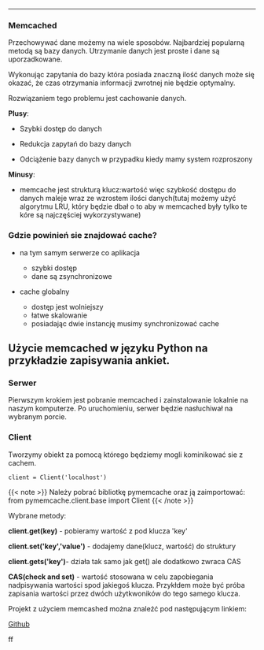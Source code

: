 

---
### Memcached
Przechowywać dane możemy na wiele sposobów. Najbardziej popularną metodą są bazy danych. Utrzymanie danych jest proste i dane są uporzadkowane.

Wykonując zapytania do bazy która posiada znaczną ilość danych może się okazać, że czas otrzymania informacji zwrotnej nie będzie optymalny.

Rozwiązaniem tego problemu jest cachowanie danych.

**Plusy**:

- Szybki dostęp do danych

- Redukcja zapytań do bazy danych

- Odciążenie bazy danych w przypadku kiedy mamy system rozproszony

 

**Minusy**:

- memcache jest strukturą klucz:wartość więc szybkość dostępu do danych maleje wraz ze wzrostem ilości danych(tutaj możemy użyć algorytmu LRU, który będzie dbał o to aby w memcached były tylko te kóre są najczęściej wykorzystywane)

 

### Gdzie powinień sie znajdować cache?

* na tym samym serwerze co aplikacja 
  * szybki dostęp
  * dane są zsynchronizowe

* cache globalny 
  * dostęp jest wolniejszy
  * łatwe skalowanie
  * posiadając dwie instancję musimy synchronizować cache

 

## Użycie memcached w języku Python na przykładzie zapisywania ankiet.

 

### Serwer

Pierwszym krokiem jest pobranie memcached i zainstalowanie lokalnie na naszym komputerze. Po uruchomieniu, serwer będzie nasłuchiwał na wybranym porcie.

 

### Client


Tworzymy obiekt za pomocą którego będziemy mogli kominikować sie z cachem.
```
client = Client('localhost')
```
{{< note >}}
Należy pobrać bibliotkę pymemcache oraz ją zaimportować: from pymemcache.client.base import Client 
{{< /note >}}

 

Wybrane metody:

**client.get(key)** - pobieramy wartość z pod klucza 'key'

**client.set('key','value')** - dodajemy dane(klucz, wartość) do struktury 

**client.gets('key')**-  działa tak samo jak get() ale dodatkowo zwraca CAS

**CAS(check and set)** -  wartość stosowana w celu zapobiegania nadpisywania wartości spod jakiegoś klucza. Przykłdem może być próba zapisania wartości przez dwóch użytkwoników do tego samego klucza.

Projekt z użyciem memcashed można znaleźć pod następującym linkiem:

[Github](https://github.com/7GitHub7/Python_Learning/tree/master/Lecture2)

 
ff